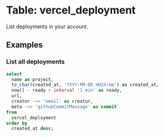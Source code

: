 # Table: vercel_deployment

List deployments in your account.

## Examples

### List all deployments

```sql
select
  name as project,
  to_char(created_at, 'YYYY-MM-DD HH24:mm') as created_at,
  now() - ready > interval '1 min' as ready,
  url,
  creator ->> 'email' as creator,
  meta ->> 'githubCommitMessage' as commit
from
  vercel_deployment
order by 
  created_at desc;
```
